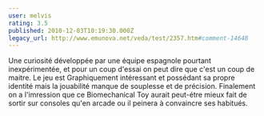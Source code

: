 ```yaml
---
user: melvis
rating: 3.5
published: 2010-12-03T10:19:30.000Z
legacy_url: http://www.emunova.net/veda/test/2357.htm#comment-14648
---
```

Une curiosité développée par une équipe espagnole pourtant inexpérimentée, et pour un coup d'essai on peut dire que c'est un coup de maitre.
Le jeu est Graphiquement intéressant et possédant sa propre identité mais la jouabilité manque de souplesse et de précision.
Finalement on a l'imression que ce Biomechanical Toy aurait peut-étre mieux fait de sortir sur consoles qu'en arcade ou il peinera à convaincre ses habitués.